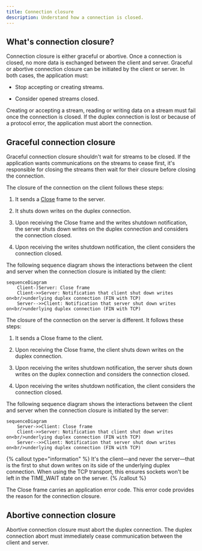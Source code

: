 ```yaml
---
title: Connection closure
description: Understand how a connection is closed.
---
```


## What's connection closure?

Connection closure is either graceful or abortive. Once a connection is closed, no more data is exchanged between the
client and server. Graceful or abortive connection closure can be initiated by the client or server. In both cases, the
application must:

- Stop accepting or creating streams.

- Consider opened streams closed.

Creating or accepting a stream, reading or writing data on a stream must fail once the connection is closed. If the
duplex connection is lost or because of a protocol error, the application must abort the connection.

## Graceful connection closure

Graceful connection closure shouldn't wait for streams to be closed. If the application wants communications on the
streams to cease first, it's responsible for closing the streams then wait for their closure before closing the
connection.

The closure of the connection on the client follows these steps:

1. It sends a [Close][close-frame] frame to the server.

2. It shuts down writes on the duplex connection.

3. Upon receiving the Close frame and the  writes shutdown notification, the server shuts down writes on the duplex
   connection and considers the connection closed.

4. Upon receiving the writes shutdown notification, the client considers the connection closed.

The following sequence diagram shows the interactions between the client and server when the connection closure is
initiated by the client:

```mermaid
sequenceDiagram
    Client-)Server: Close frame
    Client->>Server: Notification that client shut down writes on<br/>underlying duplex connection (FIN with TCP)
    Server-->>Client: Notification that server shut down writes on<br/>underlying duplex connection (FIN with TCP)
```

The closure of the connection on the server is different. It follows these steps:

1. It sends a Close frame to the client.

2. Upon receiving the Close frame, the client shuts down writes on the duplex connection.

3. Upon receiving the writes shutdown notification, the server shuts down writes on the duplex connection and considers
   the connection closed.

4. Upon receiving the writes shutdown notification, the client considers the connection closed.

The following sequence diagram shows the interactions between the client and server when the connection closure is
initiated by the server:

```mermaid
sequenceDiagram
    Server->>Client: Close frame
    Client->>Server: Notification that client shut down writes on<br/>underlying duplex connection (FIN with TCP)
    Server-->>Client: Notification that server shut down writes on<br/>underlying duplex connection (FIN with TCP)
```

{% callout type="information" %}
It's the client—and never the server—that is the first to shut down writes on its side of the underlying duplex
connection. When using the TCP transport, this ensures sockets won't be left in the TIME_WAIT state on the server.
{% /callout %}

The Close frame carries an application error code. This error code provides the reason for the connection closure.

## Abortive connection closure

Abortive connection closure must abort the duplex connection. The duplex connection abort must immediately cease
communication between the client and server.

[close-frame]: protocol-frames#close-frame
